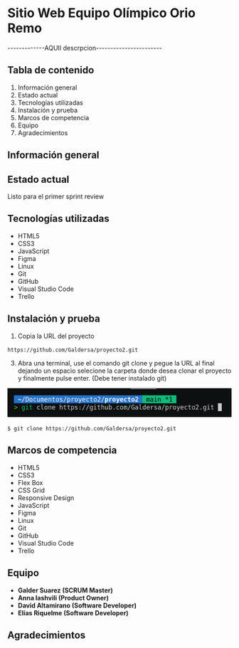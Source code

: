 # Sitio Web Equipo Olímpico Orio Remo

-------------AQUII descrpcion-----------------------

## Tabla de contenido

1. Información general
2. Estado actual
3. Tecnologías utilizadas
4. Instalación y prueba
5. Marcos de competencia
6. Equipo
7. Agradecimientos

## Información general

## Estado actual

Listo para el primer sprint review

## Tecnologías utilizadas

* HTML5
* CSS3
* JavaScript
* Figma
* Linux
* Git
* GitHub
* Visual Studio Code
* Trello

## Instalación y prueba

1. Copia la URL del proyecto
   
```
https://github.com/Galdersa/proyecto2.git
```

3. Abra una terminal, use el comando git clone y pegue la URL al final dejando un espacio selecione la carpeta donde desea clonar el proyecto y finalmente pulse enter.
   (Debe tener instalado git)

![Imagen git clone](img/git-clone.png) 


```
$ git clone https://github.com/Galdersa/proyecto2.git
```
## Marcos de competencia

* HTML5
* CSS3
* Flex Box
* CSS Grid
* Responsive Design
* JavaScript
* Figma
* Linux
* Git
* GitHub
* Visual Studio Code
* Trello

## Equipo

* **Galder Suarez (SCRUM Master)**  
* **Anna Iashvili (Product Owner)**  
* **David Altamirano (Software Developer)**  
* **Elías Riquelme (Software Developer)**  

## Agradecimientos

